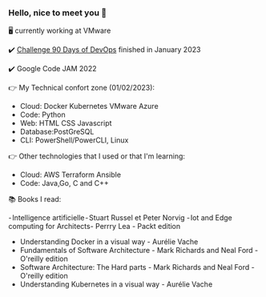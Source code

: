 ### Hello, nice to meet you 👋

🖥️ currently working at VMware

✔️ [Challenge 90 Days of DevOps](https://github.com/MichaelCade/90DaysOfDevOps) finished in January 2023

✔️ Google Code JAM 2022

👉 My Technical confort zone (01/02/2023):

- Cloud: Docker Kubernetes VMware Azure
- Code: Python
- Web: HTML CSS Javascript
- Database:PostGreSQL
- CLI: PowerShell/PowerCLI, Linux

👉 Other technologies that I used or that I'm learning:

- Cloud: AWS Terraform Ansible
- Code: Java,Go, C and C++

📚 Books I read:

- Intelligence artificielle - Stuart Russel et Peter Norvig
- Iot and Edge computing for Architects- Perrry Lea - Packt edition
- Understanding Docker in a visual way - Aurélie Vache
- Fundamentals of Software Architecture - Mark Richards and Neal Ford - O'reilly edition
- Software Architecture: The Hard parts - Mark Richards and Neal Ford - O'reilly edition
- Understanding Kubernetes in a visual way - Aurélie Vache
